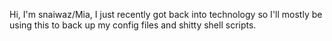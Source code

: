 Hi, I'm snaiwaz/Mia, I just recently got back into technology so I'll mostly be using this to back up my config files and shitty shell scripts.
